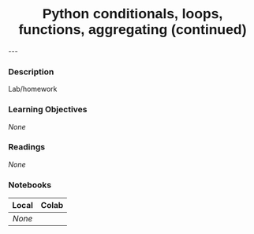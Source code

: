 <h1  style="font-family:  Verdana,  Geneva,  sans-serif;  text-align:center">Python  conditionals,  loops,  functions,  aggregating  (continued)  </h1> 
--- 
 
###  Description 
Lab/homework 
 
###  Learning  Objectives 
*None* 
 
###  Readings 
*None* 
 
###  Notebooks 
|    Local    |    Colab  | 
|    :---:    |    :-----    | 
|*None*||

